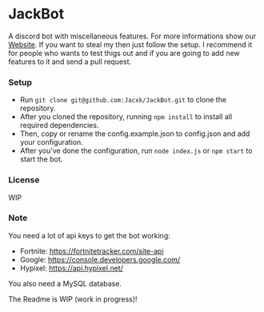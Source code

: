 # JackBot

A discord bot with miscellaneous features.
For more informations show our [Website](www.jackbot.pw).
If you want to steal my then just follow the setup. I recommend it for people who wants to test thigs out and if you are going to add new features to it and send a pull request.

### Setup

* Run `git clone git@github.com:Jacxk/JackBot.git` to clone the repository.
* After you cloned the repository, running `npm install` to install all required dependencies.  
* Then, copy or rename the config.example.json to config.json and add your configuration.  
* After you've done the configuration, run `node index.js` or `npm start` to start the bot.  


### License

WIP

### Note

You need a lot of api keys to get the bot working:
* Fortnite: https://fortnitetracker.com/site-api
* Google: https://console.developers.google.com/
* Hypixel: https://api.hypixel.net/

You also need a MySQL database.

The Readme is WIP (work in progress)!
